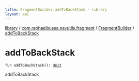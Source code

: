 ```yaml
---
title: FragmentBuilder.addToBackStack - library
layout: api
---
```


<div class='api-docs-breadcrumbs'><a href="../../index.html">library</a> / <a href="../index.html">com.raphaelbussa.navutils.fragment</a> / <a href="index.html">FragmentBuilder</a> / <a href="./add-to-back-stack.html">addToBackStack</a></div>

# addToBackStack

<div class="signature"><code><span class="keyword">fun </span><span class="identifier">addToBackStack</span><span class="symbol">(</span><span class="symbol">)</span><span class="symbol">: </span><a href="https://kotlinlang.org/api/latest/jvm/stdlib/kotlin/-unit/index.html"><span class="identifier">Unit</span></a></code></div>

addToBackStack

